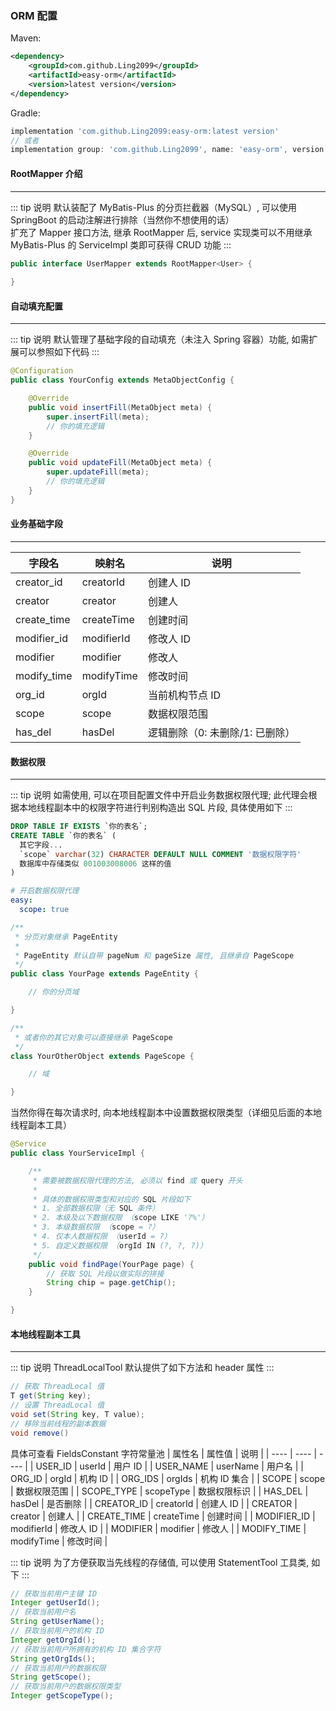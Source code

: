 ### ORM 配置

Maven:
~~~xml
<dependency>
    <groupId>com.github.Ling2099</groupId>
    <artifactId>easy-orm</artifactId>
    <version>latest version</version>
</dependency>
~~~

Gradle:
~~~gradle
implementation 'com.github.Ling2099:easy-orm:latest version'
// 或者
implementation group: 'com.github.Ling2099', name: 'easy-orm', version: 'latest version'
~~~

#### RootMapper 介绍

---

::: tip 说明
默认装配了 MyBatis-Plus 的分页拦截器（MySQL）, 可以使用 SpringBoot 的启动注解进行排除（当然你不想使用的话）  
扩充了 Mapper 接口方法, 继承 RootMapper 后, service 实现类可以不用继承 MyBatis-Plus 的 ServiceImpl 类即可获得 CRUD 功能
:::

~~~java
public interface UserMapper extends RootMapper<User> {
    
}
~~~


#### 自动填充配置

---

::: tip 说明
默认管理了基础字段的自动填充（未注入 Spring 容器）功能, 如需扩展可以参照如下代码
:::

~~~java
@Configuration
public class YourConfig extends MetaObjectConfig {

    @Override
    public void insertFill(MetaObject meta) {
        super.insertFill(meta);
        // 你的填充逻辑   
    }

    @Override
    public void updateFill(MetaObject meta) {
        super.updateFill(meta);
        // 你的填充逻辑
    }
}
~~~

#### 业务基础字段

---

| 字段名 | 映射名 | 说明 |
| ---- | ---- | ---- |
| creator_id | creatorId | 创建人 ID |
| creator | creator | 创建人 |
| create_time | createTime | 创建时间 |
| modifier_id | modifierId | 修改人 ID |
| modifier | modifier | 修改人 |
| modify_time | modifyTime | 修改时间 |
| org_id | orgId | 当前机构节点 ID |
| scope | scope | 数据权限范围 |
| has_del | hasDel | 逻辑删除（0: 未删除/1: 已删除）


#### 数据权限

---

::: tip 说明
如需使用, 可以在项目配置文件中开启业务数据权限代理; 此代理会根据本地线程副本中的权限字符进行判别构造出 SQL 片段, 具体使用如下
:::

~~~sql
DROP TABLE IF EXISTS `你的表名`;
CREATE TABLE `你的表名` (
  其它字段...
  `scope` varchar(32) CHARACTER DEFAULT NULL COMMENT '数据权限字符'
  数据库中存储类似 001003008006 这样的值
) 
~~~

~~~yml
# 开启数据权限代理
easy:
  scope: true
~~~

~~~java
/**
 * 分页对象继承 PageEntity
 * 
 * PageEntity 默认自带 pageNum 和 pageSize 属性, 且继承自 PageScope
 */
public class YourPage extends PageEntity {

    // 你的分页域

}

/**
 * 或者你的其它对象可以直接继承 PageScope
 */
class YourOtherObject extends PageScope {

    // 域

}
~~~

当然你得在每次请求时, 向本地线程副本中设置数据权限类型（详细见后面的本地线程副本工具）
~~~java
@Service
public class YourServiceImpl {

    /**
     * 需要被数据权限代理的方法, 必须以 find 或 query 开头
     *
     * 具体的数据权限类型和对应的 SQL 片段如下
     * 1. 全部数据权限（无 SQL 条件）
     * 2. 本级及以下数据权限 （scope LIKE '?%'）
     * 3. 本级数据权限 （scope = ?）
     * 4. 仅本人数据权限 （userId = ?）
     * 5. 自定义数据权限 （orgId IN (?, ?, ?)）
     */
    public void findPage(YourPage page) {
        // 获取 SQL 片段以做实际的拼接
        String chip = page.getChip();
    }

}
~~~

#### 本地线程副本工具

---

::: tip 说明
ThreadLocalTool 默认提供了如下方法和 header 属性
:::

~~~java
// 获取 ThreadLocal 值
T get(String key);
// 设置 ThreadLocal 值
void set(String key, T value);
// 移除当前线程的副本数据
void remove()
~~~

具体可查看 FieldsConstant 字符常量池
| 属性名 | 属性值 | 说明 |
| ---- | ---- | ---- |
| USER_ID | userId | 用户 ID |
| USER_NAME | userName | 用户名 |
| ORG_ID | orgId | 机构 ID |
| ORG_IDS | orgIds | 机构 ID 集合 |
| SCOPE | scope | 数据权限范围 |
| SCOPE_TYPE | scopeType | 数据权限标识 |
| HAS_DEL | hasDel | 是否删除 |
| CREATOR_ID | creatorId | 创建人 ID |
| CREATOR | creator | 创建人 |
| CREATE_TIME | createTime | 创建时间 |
| MODIFIER_ID | modifierId | 修改人 ID |
| MODIFIER | modifier | 修改人 |
| MODIFY_TIME | modifyTime | 修改时间 |

::: tip 说明
为了方便获取当先线程的存储值, 可以使用 StatementTool 工具类, 如下
:::

~~~java
// 获取当前用户主键 ID
Integer getUserId();
// 获取当前用户名
String getUserName();
// 获取当前用户的机构 ID
Integer getOrgId();
// 获取当前用户所拥有的机构 ID 集合字符
String getOrgIds();
// 获取当前用户的数据权限
String getScope();
// 获取当前用户的数据权限类型
Integer getScopeType();
~~~